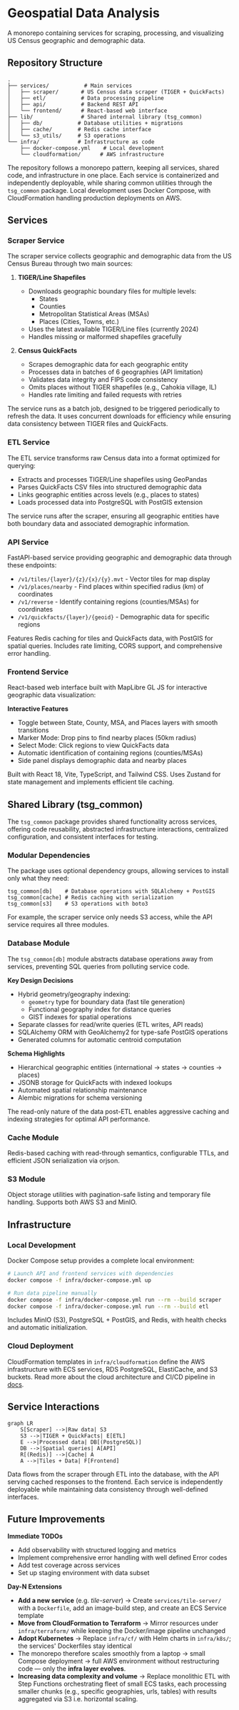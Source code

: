 # Geospatial Data Analysis

A monorepo containing services for scraping, processing, and visualizing US Census geographic and demographic data.

## Repository Structure

```
.
├── services/           # Main services
│   ├── scraper/       # US Census data scraper (TIGER + QuickFacts)
│   ├── etl/           # Data processing pipeline
│   ├── api/           # Backend REST API
│   └── frontend/      # React-based web interface
├── lib/               # Shared internal library (tsg_common)
│   ├── db/           # Database utilities + migrations
│   ├── cache/        # Redis cache interface
│   └── s3_utils/     # S3 operations
└── infra/            # Infrastructure as code
    ├── docker-compose.yml    # Local development
    └── cloudformation/      # AWS infrastructure
```

The repository follows a monorepo pattern, keeping all services, shared code, and infrastructure in one place. Each service is containerized and independently deployable, while sharing common utilities through the `tsg_common` package. Local development uses Docker Compose, with CloudFormation handling production deployments on AWS.

## Services

### Scraper Service

The scraper service collects geographic and demographic data from the US Census Bureau through two main sources:

1. **TIGER/Line Shapefiles**

   - Downloads geographic boundary files for multiple levels:
     - States
     - Counties
     - Metropolitan Statistical Areas (MSAs)
     - Places (Cities, Towns, etc.)
   - Uses the latest available TIGER/Line files (currently 2024)
   - Handles missing or malformed shapefiles gracefully

2. **Census QuickFacts**
   - Scrapes demographic data for each geographic entity
   - Processes data in batches of 6 geographies (API limitation)
   - Validates data integrity and FIPS code consistency
   - Omits places without TIGER shapefiles (e.g., Cahokia village, IL)
   - Handles rate limiting and failed requests with retries

The service runs as a batch job, designed to be triggered periodically to refresh the data. It uses concurrent downloads for efficiency while ensuring data consistency between TIGER files and QuickFacts.

### ETL Service

The ETL service transforms raw Census data into a format optimized for querying:

- Extracts and processes TIGER/Line shapefiles using GeoPandas
- Parses QuickFacts CSV files into structured demographic data
- Links geographic entities across levels (e.g., places to states)
- Loads processed data into PostgreSQL with PostGIS extension

The service runs after the scraper, ensuring all geographic entities have both boundary data and associated demographic information.

### API Service

FastAPI-based service providing geographic and demographic data through these endpoints:

- `/v1/tiles/{layer}/{z}/{x}/{y}.mvt` - Vector tiles for map display
- `/v1/places/nearby` - Find places within specified radius (km) of coordinates
- `/v1/reverse` - Identify containing regions (counties/MSAs) for coordinates
- `/v1/quickfacts/{layer}/{geoid}` - Demographic data for specific regions

Features Redis caching for tiles and QuickFacts data, with PostGIS for spatial queries. Includes rate limiting, CORS support, and comprehensive error handling.

### Frontend Service

React-based web interface built with MapLibre GL JS for interactive geographic data visualization:

**Interactive Features**

- Toggle between State, County, MSA, and Places layers with smooth transitions
- Marker Mode: Drop pins to find nearby places (50km radius)
- Select Mode: Click regions to view QuickFacts data
- Automatic identification of containing regions (counties/MSAs)
- Side panel displays demographic data and nearby places

Built with React 18, Vite, TypeScript, and Tailwind CSS. Uses Zustand for state management and implements efficient tile caching.

## Shared Library (tsg_common)

The `tsg_common` package provides shared functionality across services, offering code reusability, abstracted infrastructure interactions, centralized configuration, and consistent interfaces for testing.

### Modular Dependencies

The package uses optional dependency groups, allowing services to install only what they need:

```
tsg_common[db]    # Database operations with SQLAlchemy + PostGIS
tsg_common[cache] # Redis caching with serialization
tsg_common[s3]    # S3 operations with boto3
```

For example, the scraper service only needs S3 access, while the API service requires all three modules.

### Database Module

The `tsg_common[db]` module abstracts database operations away from services, preventing SQL queries from polluting service code.

**Key Design Decisions**

- Hybrid geometry/geography indexing:
  - `geometry` type for boundary data (fast tile generation)
  - Functional geography index for distance queries
  - GIST indexes for spatial operations
- Separate classes for read/write queries (ETL writes, API reads)
- SQLAlchemy ORM with GeoAlchemy2 for type-safe PostGIS operations
- Generated columns for automatic centroid computation

**Schema Highlights**

- Hierarchical geographic entities (international → states → counties → places)
- JSONB storage for QuickFacts with indexed lookups
- Automated spatial relationship maintenance
- Alembic migrations for schema versioning

The read-only nature of the data post-ETL enables aggressive caching and indexing strategies for optimal API performance.

### Cache Module

Redis-based caching with read-through semantics, configurable TTLs, and efficient JSON serialization via orjson.

### S3 Module

Object storage utilities with pagination-safe listing and temporary file handling. Supports both AWS S3 and MinIO.

## Infrastructure

### Local Development

Docker Compose setup provides a complete local environment:

```bash
# Launch API and frontend services with dependencies
docker compose -f infra/docker-compose.yml up

# Run data pipeline manually
docker compose -f infra/docker-compose.yml run --rm --build scraper
docker compose -f infra/docker-compose.yml run --rm --build etl
```

Includes MinIO (S3), PostgreSQL + PostGIS, and Redis, with health checks and automatic initialization.

### Cloud Deployment

CloudFormation templates in `infra/cloudformation` define the AWS infrastructure with ECS services, RDS PostgreSQL, ElastiCache, and S3 buckets. Read more about the cloud architecture and CI/CD pipeline in [docs](docs/ARCHITECTURE.md).

## Service Interactions

```mermaid
graph LR
    S[Scraper] -->|Raw data| S3
    S3 -->|TIGER + QuickFacts| E[ETL]
    E -->|Processed data| DB[(PostgreSQL)]
    DB -->|Spatial queries| A[API]
    R[(Redis)] -->|Cache| A
    A -->|Tiles + Data| F[Frontend]
```

Data flows from the scraper through ETL into the database, with the API serving cached responses to the frontend. Each service is independently deployable while maintaining data consistency through well-defined interfaces.

## Future Improvements

**Immediate TODOs**

- Add observability with structured logging and metrics
- Implement comprehensive error handling with well defined Error codes
- Add test coverage across services
- Set up staging environment with data subset

**Day-N Extensions**

- **Add a new service** (e.g. _tile-server_) → Create `services/tile-server/` with a `Dockerfile`, add an image-build step, and create an ECS Service template
- **Move from CloudFormation to Terraform** → Mirror resources under `infra/terraform/` while keeping the Docker/image pipeline unchanged
- **Adopt Kubernetes** → Replace `infra/cf/` with Helm charts in `infra/k8s/`; the services' Dockerfiles stay identical
- The monorepo therefore scales smoothly from a laptop → small Compose deployment → full AWS environment without restructuring code — only the **infra layer evolves**.
- **Increasing data complexity and volume** → Replace monolithic ETL with Step Functions orchestrating fleet of small ECS tasks, each processing smaller chunks (e.g., specific geographies, urls, tables) with results aggregated via S3 i.e. horizontal scaling.
